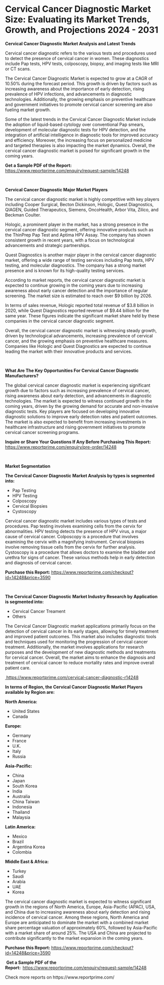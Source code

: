 <p><h1>Cervical Cancer Diagnostic Market Size: Evaluating its Market Trends, Growth, and Projections 2024 - 2031</h1></p><p><strong>Cervical Cancer Diagnostic Market Analysis and Latest Trends</strong></p>
<p><p>Cervical cancer diagnostic refers to the various tests and procedures used to detect the presence of cervical cancer in women. These diagnostics include Pap tests, HPV tests, colposcopy, biopsy, and imaging tests like MRI or CT scans.</p><p>The Cervical Cancer Diagnostic Market is expected to grow at a CAGR of 10.50% during the forecast period. This growth is driven by factors such as increasing awareness about the importance of early detection, rising prevalence of HPV infections, and advancements in diagnostic technologies. Additionally, the growing emphasis on preventive healthcare and government initiatives to promote cervical cancer screening are also fueling market growth.</p><p>Some of the latest trends in the Cervical Cancer Diagnostic Market include the adoption of liquid-based cytology over conventional Pap smears, development of molecular diagnostic tests for HPV detection, and the integration of artificial intelligence in diagnostic tools for improved accuracy and efficiency. Moreover, the increasing focus on personalized medicine and targeted therapies is also impacting the market dynamics. Overall, the cervical cancer diagnostic market is poised for significant growth in the coming years.</p></p>
<p><strong>Get a Sample PDF of the Report:&nbsp;</strong> <a href="https://www.reportprime.com/enquiry/request-sample/14248">https://www.reportprime.com/enquiry/request-sample/14248</a></p>
<p>&nbsp;</p>
<p><strong>Cervical Cancer Diagnostic Major Market Players</strong></p>
<p><p>The cervical cancer diagnostic market is highly competitive with key players including Cooper Surgical, Becton Dickinson, Hologic, Quest Diagnostics, QIAGEN, Guided Therapeutics, Siemens, OncoHealth, Arbor Vita, Zilico, and Beckman Coulter. </p><p>Hologic, a prominent player in the market, has a strong presence in the cervical cancer diagnostic segment, offering innovative products such as the ThinPrep Pap Test and Aptima HPV Assay. The company has shown consistent growth in recent years, with a focus on technological advancements and strategic partnerships.</p><p>Quest Diagnostics is another major player in the cervical cancer diagnostic market, offering a wide range of testing services including Pap tests, HPV testing, and molecular diagnostics. The company has a strong market presence and is known for its high-quality testing services.</p><p>According to market reports, the cervical cancer diagnostic market is expected to continue growing in the coming years due to increasing awareness about early cancer detection and the importance of regular screening. The market size is estimated to reach over $9 billion by 2026.</p><p>In terms of sales revenue, Hologic reported total revenue of $3.8 billion in 2020, while Quest Diagnostics reported revenue of $9.44 billion for the same year. These figures indicate the significant market share held by these companies in the cervical cancer diagnostic segment.</p><p>Overall, the cervical cancer diagnostic market is witnessing steady growth, driven by technological advancements, increasing prevalence of cervical cancer, and the growing emphasis on preventive healthcare measures. Companies like Hologic and Quest Diagnostics are expected to continue leading the market with their innovative products and services.</p></p>
<p>&nbsp;</p>
<p><strong>What Are The Key Opportunities For Cervical Cancer Diagnostic Manufacturers?</strong></p>
<p><p>The global cervical cancer diagnostic market is experiencing significant growth due to factors such as increasing prevalence of cervical cancer, rising awareness about early detection, and advancements in diagnostic technologies. The market is expected to witness continued growth in the coming years, driven by the growing demand for accurate and non-invasive diagnostic tests. Key players are focused on developing innovative diagnostic solutions to improve early detection rates and patient outcomes. The market is also expected to benefit from increasing investments in healthcare infrastructure and rising government initiatives to promote cervical cancer screening programs.</p></p>
<p><strong>Inquire or Share Your Questions If Any Before Purchasing This Report:</strong> <a href="https://www.reportprime.com/enquiry/pre-order/14248">https://www.reportprime.com/enquiry/pre-order/14248</a></p>
<p>&nbsp;</p>
<p><strong>Market Segmentation</strong></p>
<p><strong>The Cervical Cancer Diagnostic Market Analysis by types is segmented into:</strong></p>
<p><ul><li>Pap Testing</li><li>HPV Testing</li><li>Colposcopy</li><li>Cervical Biopsies</li><li>Cystoscopy</li></ul></p>
<p><p>Cervical cancer diagnostic market includes various types of tests and procedures. Pap testing involves examining cells from the cervix for abnormalities. HPV testing detects the presence of HPV virus, a major cause of cervical cancer. Colposcopy is a procedure that involves examining the cervix with a magnifying instrument. Cervical biopsies involve removing tissue cells from the cervix for further analysis. Cystoscopy is a procedure that allows doctors to examine the bladder and urethra for signs of cancer. These various methods help in early detection and diagnosis of cervical cancer.</p></p>
<p><strong>Purchase this Report:&nbsp;</strong><a href="https://www.reportprime.com/checkout?id=14248&price=3590">https://www.reportprime.com/checkout?id=14248&price=3590</a></p>
<p>&nbsp;</p>
<p><strong>The Cervical Cancer Diagnostic Market Industry Research by Application is segmented into:</strong></p>
<p><ul><li>Cervical Cancer Treament</li><li>Others</li></ul></p>
<p><p>The Cervical Cancer Diagnostic market applications primarily focus on the detection of cervical cancer in its early stages, allowing for timely treatment and improved patient outcomes. This market also includes diagnostic tools and techniques used for monitoring the progression of cervical cancer treatment. Additionally, the market involves applications for research purposes and the development of new diagnostic methods and treatments for cervical cancer. Overall, the market aims to enhance the diagnosis and treatment of cervical cancer to reduce mortality rates and improve overall patient care.</p></p>
<p><a href="https://www.reportprime.com/cervical-cancer-diagnostic-r14248">&nbsp;https://www.reportprime.com/cervical-cancer-diagnostic-r14248</a></p>
<p><strong>In terms of Region, the Cervical Cancer Diagnostic Market Players available by Region are:</strong></p>
<p>
    <p> <strong> North America: </strong>
        <ul>
            <li>United States</li>
            <li>Canada</li>
        </ul>
        </p> 
    <p> <strong> Europe: </strong>
        <ul>
            <li>Germany</li>
            <li>France</li>
            <li>U.K.</li>
            <li>Italy</li>
            <li>Russia</li>
        </ul>
        </p> 
    <p> <strong> Asia-Pacific: </strong>
        <ul>
            <li>China</li>
            <li>Japan</li>
            <li>South Korea</li>
            <li>India</li>
            <li>Australia</li>
            <li>China Taiwan</li>
            <li>Indonesia</li>
            <li>Thailand</li>
            <li>Malaysia</li>
        </ul>
        </p> 
    <p> <strong> Latin America: </strong>
        <ul>
            <li>Mexico</li>
            <li>Brazil</li>
            <li>Argentina Korea</li>
            <li>Colombia</li>
        </ul>
        </p> 
    <p> <strong> Middle East & Africa: </strong>
        <ul>
            <li>Turkey</li>
            <li>Saudi</li>
            <li>Arabia</li>
            <li>UAE</li>
            <li>Korea</li>
        </ul>
    </p>
    </p>
<p><p>The cervical cancer diagnostic market is expected to witness significant growth in the regions of North America, Europe, Asia-Pacific (APAC), USA, and China due to increasing awareness about early detection and rising incidence of cervical cancer. Among these regions, North America and Europe are anticipated to dominate the market with a combined market share percentage valuation of approximately 60%, followed by Asia-Pacific with a market share of around 25%. The USA and China are projected to contribute significantly to the market expansion in the coming years.</p></p>
<p><strong>Purchase this Report: </strong><a href="https://www.reportprime.com/checkout?id=14248&price=3590">https://www.reportprime.com/checkout?id=14248&price=3590</a></p>
<p>&nbsp;<strong>Get a Sample PDF of the Report:&nbsp;&nbsp;</strong><a href="https://www.reportprime.com/enquiry/request-sample/14248">https://www.reportprime.com/enquiry/request-sample/14248</a></p>
<p><strong></strong></p>
<p>Check more reports on https://www.reportprime.com/</p>